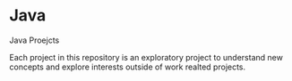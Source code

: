 Java
====

Java Proejcts

Each project in this repository is an exploratory project to understand new concepts and explore interests outside of work realted projects.
